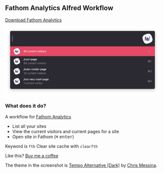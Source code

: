 ## Fathom Analytics Alfred Workflow

[Download Fathom Analytics](https://github.com/rknightuk/alfred-workflows/raw/main/workflows/fathom-analytics/fathom-analytics.alfredworkflow)

![Fathom Analytics](src/screenshot.png)

### What does it do?

A workflow for [Fathom Analytics](https://usefathom.com/ref/IXCLSF)

- List all your sites
- View the current visitors and current pages for a site
- Open site in Fathom (<kbd>⌘</kbd> <kbd>enter</kbd>)

Keyword is `fth`
Clear site cache with `clearfth`

Like this? [Buy me a coffee](https://monzo.me/robbknight)

The theme in the screenshot is [Tempo Alternative (Dark)](https://github.com/chrismessina/alfred-theme-tempo#tempo-alternative-dark) by [Chris Messina](https://github.com/chrismessina).
